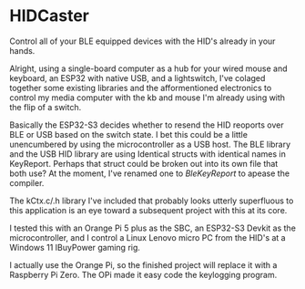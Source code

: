 # HIDCaster
Control all of your BLE equipped devices with the HID's already in your hands.

Alright, using a single-board computer as a hub for your wired mouse and keyboard, an ESP32 with native USB, and a lightswitch, I've colaged together some existing libraries and the afformentioned electronics to control my media computer with the kb and mouse I'm already using with the flip of a switch. 

Basically the ESP32-S3 decides whether to resend the HID reoports over BLE or USB based on the switch state. I bet this could be a little unencumbered by using the microcontroller as a USB host. The BLE library and the USB HID library are using Identical structs with identical names in KeyReport. Perhaps that struct could be broken out into its own file that both use? At the moment, I've renamed one to *BleKeyReport* to apease the compiler.

The kCtx.c/.h library I've included that probably looks utterly superfluous to this application is an eye toward a subsequent project with this at its core.

I tested this with an Orange Pi 5 plus as the SBC, an ESP32-S3 Devkit as the microcontroller, and I control a Linux Lenovo micro PC from the HID's at a Windows 11 IBuyPower gaming rig.

I actually use the Orange Pi, so the finished project will replace it with a Raspberry Pi Zero. The OPi made it easy code the keylogging program.
